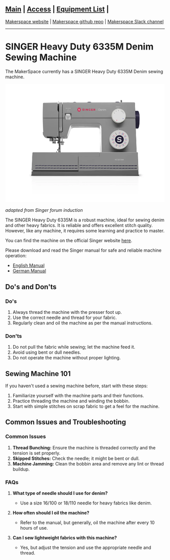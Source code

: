 ## [Main](README.md) | [Access](access.md) | [Equipment List](equipment.md) |

[Makerspace website](https://codeuniversity.github.io/makerspace/) |
[Makerspace github repo](https://github.com/codeuniversity/makerspace/) | [Makerspace Slack channel](https://codeuniversity.slack.com/archives/C011CN2SMFY)

---

# SINGER Heavy Duty 6335M Denim Sewing Machine

The MakerSpace currently has a SINGER Heavy Duty 6335M Denim sewing machine.

![Singer Sewing Machine](singer_sewing_machine_hd6335m.webp)

_adapted from Singer forum induction_

The SINGER Heavy Duty 6335M is a robust machine, ideal for sewing denim and other heavy fabrics. It is reliable and offers excellent stitch quality. However, like any machine, it requires some learning and practice to master.

You can find the machine on the official Singer website [here](https://europe.singer.com/products/singer-heavy-duty-hd6335-denim-sewing-machine-de?srsltid=AfmBOoqEkfS91m4EEiPqVWksZxMaUbmc8i5inYGb12L0DhR3xvMNNM4N&variant=49432649335063/).

Please download and read the Singer manual for safe and reliable machine operation:

- [English Manual](https://svpworldwide.widen.net/content/rb9cperp24/pdf/HD6335M-Manual.pdf?u=cko5pg)
- [German Manual](http://www.singerdeutschland.de/fileadmin/user/upload/HeavyDuty/Anleitung_HD_6335.pdf)

## Do's and Don'ts

### Do's

1. Always thread the machine with the presser foot up.
2. Use the correct needle and thread for your fabric.
3. Regularly clean and oil the machine as per the manual instructions.

### Don'ts

1. Do not pull the fabric while sewing; let the machine feed it.
2. Avoid using bent or dull needles.
3. Do not operate the machine without proper lighting.

## Sewing Machine 101

If you haven't used a sewing machine before, start with these steps:

1. Familiarize yourself with the machine parts and their functions.
2. Practice threading the machine and winding the bobbin.
3. Start with simple stitches on scrap fabric to get a feel for the machine.

## Common Issues and Troubleshooting

### Common Issues

1. **Thread Bunching:** Ensure the machine is threaded correctly and the tension is set properly.
2. **Skipped Stitches:** Check the needle; it might be bent or dull.
3. **Machine Jamming:** Clean the bobbin area and remove any lint or thread buildup.

### FAQs

1. **What type of needle should I use for denim?**
   - Use a size 16/100 or 18/110 needle for heavy fabrics like denim.
2. **How often should I oil the machine?**

   - Refer to the manual, but generally, oil the machine after every 10 hours of use.

3. **Can I sew lightweight fabrics with this machine?**
   - Yes, but adjust the tension and use the appropriate needle and thread.
